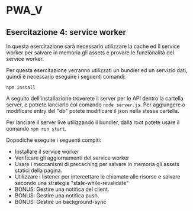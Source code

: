 # PWA_V

## Esercitazione 4: service worker

In questa esercitazione sarà necessario utilizzare la cache ed il service worker per salvare in memoria gli assets e provare le funzionalità del service worker.

Per questa esercitazione verranno utilizzati un bundler ed un servizio dati, quindi è necessario eseguire i seguenti comandi:

`npm install`

A seguito dell'installazione troverete il server per le API dentro la cartella server, e potrete lanciarlo col comando `node server.js`. Per aggiungere o modificare entry del "db" potete modificare il json nella stessa cartella.

Per lanciare il server live utilizzando il bundler, dalla root potete usare il comando `npm run start`.

Dopodichè eseguite i seguenti compiti:

-   Installare il service worker
-   Verificare gli aggiornamenti del service worker
-   Usare i meccanismi di precaching per salvare in memoria gli assets statici della pagina.
-   Utilizzare i listener per intercettare le chiamate alle risorse e salvare secondo una strategia "stale-while-revalidate"
-   BONUS: Gestire una notifica del client.
-   BONUS: Gestire una notifica push.
-   BONUS: Gestire un background-sync
